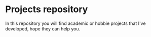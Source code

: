 # Projects repository

In this repository you will find academic or hobbie projects that I've developed, hope they can help you.
